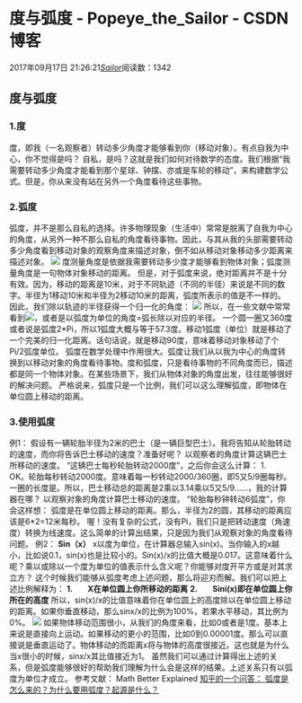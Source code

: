 # 度与弧度 - Popeye_the_Sailor - CSDN博客
2017年09月17日 21:26:21[_Sailor_](https://me.csdn.net/lz0499)阅读数：1342
## 度与弧度
### **1.度**
度，即我（一名观察者）转动多少角度才能够看到你（移动对象）。有点自我为中心，你不觉得是吗？
自私，是吗？这就是我们如何对待数学的态度。我们根据“我需要转动多少角度才能看到那个星球、钟摆、亦或是车轮的移动”，来构建数学公式。但是，你从来没有站在另外一个角度看待这些事物。
### **2.弧度**
弧度，并不是那么自私的选择。许多物理现象（生活中）常常是脱离了自我为中心的角度，从另外一种不那么自私的角度看待事物。因此，与其从我的头部需要转动多少角度看到移动对象的观察角度来描述对象，倒不如从移动对象移动多少距离来描述对象。
![](https://img-blog.csdn.net/20170917212727707)
度测量角度是依据我需要转动多少度才能够看到物体对象；弧度测量角度是一句物体对象移动的距离。
但是，对于弧度来说，绝对距离并不是十分有效。因为，移动的距离是10米，对于不同轨迹（不同的半径）来说是不同的数字。半径为1移动10米和半径为2移动10米的距离，弧度所表示的值是不一样的。因此，我们除以轨迹的半径获得一个归一化的角度：
![](https://img-blog.csdn.net/20170917213016835)
所以，在一些文献中常常看到![](https://img-blog.csdn.net/20170917213208527)，或者是以弧度为单位的角度=弧长除以对应的半径。
一个圆一圈又360度或者说是弧度2*Pi，所以1弧度大概与等于57.3度。移动1弧度（单位）就是移动了一个完美的归一化距离。话句话说，就是移动90度，意味着移动对象移动了个Pi/2弧度单位。
弧度在数学处理中作用很大。弧度让我们从以我为中心的角度转换到以移动对象的角度看待事物。度和弧度，只是看待事物的不同角度而已，描述都是同一个物体对象。在某些场景下，我们从物体对象的角度出发，往往能够很好的解决问题。
严格说来，弧度只是一个比例，我们可以这么理解弧度，即物体在单位圆上移动的距离。
### **3.使用弧度**
例1：
假设有一辆轮胎半径为2米的巴士（是一辆巨型巴士）。我将告知从轮胎转动的速度，而你将告诉巴士移动的速度？准备好呢？
以观察者的角度计算这辆巴士所移动的速度。
“这辆巴士每秒轮胎转动2000度”，之后你会这么计算：
1.      OK。轮胎每秒转动2000度。意味着每一秒转动2000/360圈，即5又5/9圈每秒。一圈的长度是。所以，巴士移动总的距离是2乘以3.14乘以5又5/9……，我的计算器在哪？
以观察对象的角度计算巴士移动的速度。
“轮胎每秒钟转动6弧度”，你会这样想：
弧度是在单位圆上移动的距离。那么，半径为2的圆，其移动的距离应该是6*2=12米每秒。
喔！没有复杂的公式，没有Pi，我们只是把转动速度（角速度）转换为线速度。这么简单的计算出结果，只是因为我们从观察对象的角度看待问题。
例2：
**Sin（x）**
x以度为单位，在计算器总输入sin(x)。当你输入的x越小，比如说0.1，sin(x)也是比较小的。Sin(x)/x的比值大概是0.017。这意味着什么呢？乘以或除以一个度为单位的值表示什么含义呢？你能够对度开平方或是对其求立方？
这个时候我们能够从弧度考虑上述问题，那么将迎刃而解。我们可以把上述比例解释为：
**1.        X在单位圆上你所移动的距离**
**2.        Sini(x)即在单位圆上你所在的高度**
所以，sin(x)/x的比值意味着你在单位圆上的高度除以在单位圆上移动的距离。如果你垂直移动，那么sinx/x的比例为100%，若果水平移动，其比例为0%。
![](https://img-blog.csdn.net/20170917213412443)
如果物体移动范围很小，从我们的角度来看，比如0或者是1度。基本上来说是直接向上运动。如果移动的更小的范围，比如0到0.00001度。那么可以直接说是垂直运动了。物体移动的而距离x将与物体的高度很接近。这也就是为什么当x很小的时候，sinx/x其比值接近为1。
虽然我们可以通过计算得出上述的关系，但是弧度能够很好的帮助我们理解为什么会是这样的结果。上述关系只有以弧度为单位才成立。
参考文献：
Math Better Explained
[知乎的一个问答： 弧度是怎么来的？为什么要用弧度？起源是什么？](https://www.zhihu.com/question/40759023/answer/108878656)
